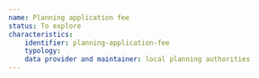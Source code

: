 ```yaml
---
name: Planning application fee
status: To explore
characteristics:
    identifier: planning-application-fee
    typology: 
    data provider and maintainer: local planning authorities
---
```

